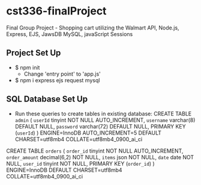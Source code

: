 # cst336-finalProject
Final Group Project - Shopping cart utilizing the Walmart API, Node.js, Express, EJS, JawsDB MySQL, javaScript Sessions

## Project Set Up
* $ npm init
    * Change 'entry point' to 'app.js'
* $ npm i express ejs request mysql

## SQL Database Set Up
* Run these queries to create tables in existing database:
CREATE TABLE `admin` (
  `userId` tinyint NOT NULL AUTO_INCREMENT,
  `username` varchar(8) DEFAULT NULL,
  `password` varchar(72) DEFAULT NULL,
  PRIMARY KEY (`userId`)
) ENGINE=InnoDB AUTO_INCREMENT=5 DEFAULT CHARSET=utf8mb4 COLLATE=utf8mb4_0900_ai_ci

CREATE TABLE `orders` (
  `order_id` tinyint NOT NULL AUTO_INCREMENT,
  `order_amount` decimal(6,2) NOT NULL,
  `items` json NOT NULL,
  `date` date NOT NULL,
  `user_id` tinyint NOT NULL,
  PRIMARY KEY (`order_id`)
) ENGINE=InnoDB DEFAULT CHARSET=utf8mb4 COLLATE=utf8mb4_0900_ai_ci